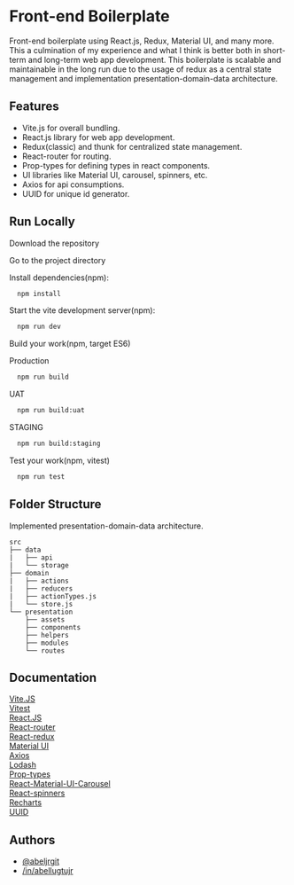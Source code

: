 # Front-end Boilerplate

Front-end boilerplate using React.js, Redux, Material UI, and many more. This a culmination of my experience and what I think is better both in short-term and long-term web app development. This boilerplate is scalable and maintainable in the long run due to the usage of redux as a central state management and implementation presentation-domain-data architecture.

## Features

- Vite.js for overall bundling.
- React.js library for web app development.
- Redux(classic) and thunk for centralized state management.
- React-router for routing.
- Prop-types for defining types in react components.
- UI libraries like Material UI, carousel, spinners, etc.
- Axios for api consumptions.
- UUID for unique id generator.

## Run Locally

Download the repository

Go to the project directory

Install dependencies(npm):

```bash
  npm install
```

Start the vite development server(npm):

```bash
  npm run dev
```

Build your work(npm, target ES6)

Production

```bash
  npm run build
```

UAT

```bash
  npm run build:uat
```

STAGING

```bash
  npm run build:staging
```

Test your work(npm, vitest)

```bash
  npm run test
```

## Folder Structure

Implemented presentation-domain-data architecture.

    src
    ├── data
    |   ├── api
    |   └── storage
    ├── domain
    |   ├── actions
    |   ├── reducers
    |   ├── actionTypes.js
    |   └── store.js
    └── presentation
        ├── assets
        ├── components
        ├── helpers
        ├── modules
        └── routes

## Documentation

[Vite.JS](https://vitejs.dev/guide/)  
[Vitest](https://vitest.dev/guide/)  
[React.JS](https://react.dev/)  
[React-router](https://reactrouter.com/en/main)  
[React-redux](https://react-redux.js.org/introduction/getting-started)  
[Material UI](https://mui.com/material-ui/getting-started/overview/)  
[Axios](https://axios-http.com/docs/intro)  
[Lodash](https://lodash.com/docs/4.17.15)  
[Prop-types](https://github.com/facebook/prop-types)  
[React-Material-UI-Carousel](https://learus.github.io/react-material-ui-carousel/)  
[React-spinners](https://www.davidhu.io/react-spinners/)  
[Recharts](https://recharts.org/)  
[UUID](https://github.com/uuidjs/uuid#readme)

## Authors

- [@abeljrgit](https://github.com/abeljrgit)
- [/in/abellugtujr](https://www.linkedin.com/in/abellugtujr/)
